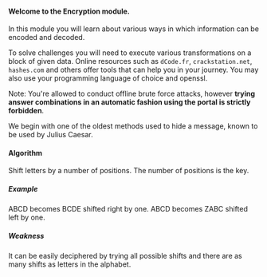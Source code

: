 
#### Welcome to the Encryption module.
In this module you will learn about various ways in which information can be encoded and decoded. 

To solve challenges you will need to execute various transformations on a block of given data. Online resources such as `dCode.fr`, `crackstation.net`, `hashes.com` and others offer tools that can help you in your journey. You may also use your programming language of choice and openssl.

Note: You're allowed to conduct offline brute force attacks, however **trying answer combinations in an automatic fashion using the portal is strictly forbidden**. 

We begin with one of the oldest methods used to hide a message, known to be used by Julius Caesar.

#### Algorithm
Shift letters by a number of positions. The number of positions is the key. 

##### Example
ABCD becomes BCDE shifted right by one.
ABCD becomes ZABC shifted left by one.

##### Weakness
It can be easily deciphered by trying all possible shifts and there are as many shifts as letters in the alphabet.


